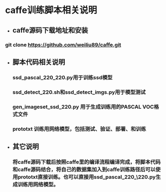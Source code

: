 # caffe训练脚本相关说明
* ## caffe源码下载地址和安装
### git clone https://github.com/weiliu89/caffe.git
* ## 脚本代码相关说明
    ### ssd_pascal_220_220.py用于训练ssd模型
    ### ssd_detect_220.sh和ssd_detect_imgs.py用于模型测试
    ### gen_imageset_ssd_220.py 用于生成训练用的PASCAL VOC格式文件
    ### prototxt 训练用网络模型，包括测试、验证、部署、和训练
* ## 其它说明
    ### 将caffe源码下载后按照caffe里的编译流程编译完成，将脚本代码和caffe源码结合，将自己的数据集加入到caffe训练路径后可以使用prototxt直接训练。也可以直接用ssd\_pascal\_220_\220.py生成训练用网络模型。
